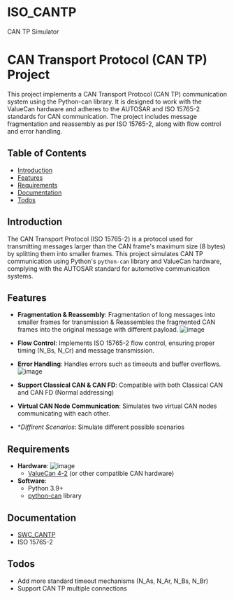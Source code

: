 # ISO_CANTP
CAN TP Simulator

# CAN Transport Protocol (CAN TP) Project

This project implements a CAN Transport Protocol (CAN TP) communication system using the Python-can library. It is designed to work with the ValueCan hardware and adheres to the AUTOSAR and ISO 15765-2 standards for CAN communication. The project includes message fragmentation and reassembly as per ISO 15765-2, along with flow control and error handling.

## Table of Contents
- [Introduction](#introduction)
- [Features](#features)
- [Requirements](#requirements)
- [Documentation](#documentaion)
- [Todos](#todos)

## Introduction
The CAN Transport Protocol (ISO 15765-2) is a protocol used for transmitting messages larger than the CAN frame's maximum size (8 bytes) by splitting them into smaller frames. This project simulates CAN TP communication using Python's `python-can` library and ValueCan hardware, complying with the AUTOSAR standard for automotive communication systems.

## Features
- **Fragmentation & Reassembly**: Fragmentation of long messages into smaller frames for transmission & Reassembles the fragmented CAN frames into the original message with different payload.
![image](https://github.com/user-attachments/assets/0f8a40e2-43a5-453e-81ad-094d18f1c0b6)

- **Flow Control**: Implements ISO 15765-2 flow control, ensuring proper timing (N_Bs, N_Cr) and message transmission.
- **Error Handling**: Handles errors such as timeouts and buffer overflows.
![image](https://github.com/user-attachments/assets/eff66330-caea-478b-b911-36d0b50a9190)

- **Support Classical CAN & CAN FD**: Compatible with both Classical CAN and CAN FD (Normal addressing)

- **Virtual CAN Node Communication**: Simulates two virtual CAN nodes communicating with each other.
- **Diffirent Scenarios*: Simulate different possible scenarios

## Requirements
- **Hardware**:
  ![image](https://github.com/user-attachments/assets/a17f2019-3ef0-4f68-b14f-f83e69468644)
  - [ValueCan 4-2](https://www.intrepidcs.com/valuecan/) (or other compatible CAN hardware)
- **Software**:  
  - Python 3.9+
  - [python-can](https://python-can.readthedocs.io/en/stable/#) library

## Documentation
- [SWC_CANTP](https://www.autosar.org/fileadmin/standards/R21-11/CP/AUTOSAR_SWS_CANTransportLayer.pdf)
- ISO 15765-2

## Todos
- Add more standard timeout mechanisms (N_As, N_Ar, N_Bs, N_Br)
- Support CAN TP multiple connections
